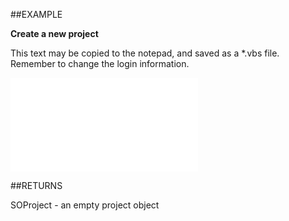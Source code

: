 

##EXAMPLE

**Create a new project**

This text may be copied to the notepad, and saved as a *.vbs file. Remember to change the login information.

![](../../Examples/vbs/SOProject.Example.vbs.txt)




##RETURNS

SOProject - an empty project object



